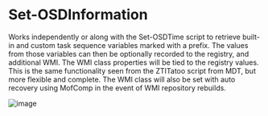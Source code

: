 # Set-OSDInformation
Works independently or along with the Set-OSDTime script to retrieve built-in and custom task sequence variables marked with a prefix. The values from those variables can then be optionally recorded to the registry, and additional WMI. The WMI class properties will be tied to the registry values. This is the same functionality seen from the ZTITatoo script from MDT, but more flexible and complete. The WMI class will also be set with auto recovery using MofComp in the event of WMI repository rebuilds. 

![image](https://user-images.githubusercontent.com/13382869/83370904-b2487d00-a38e-11ea-858f-bc7e5f27474e.png)
